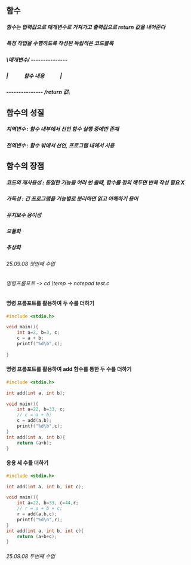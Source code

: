 ## 함수
##### 함수는 입력값으로 매개변수로 가져가고 출력값으로 return 값을 내어준다
##### 특정 작업을 수행하도록 작성된 독립적은 코드블록
##### \매개변수/ ---------------
##### |　　　함수 내용　　　| 
##### --------------- /return 값\

## 함수의 성질
##### 지역변수 : 함수 내부에서 선언 함수 실행 중에만 존재
##### 전역변수 : 함수 밖에서 선언, 프로그램 내에서 사용

## 함수의 장점
##### 코드의 재사용성 : 동일한 기능을 여러 번 쓸때, 함수를 정의 해두면 반복 작성 필요 X
##### 가독성 : 긴 프로그램을 기능별로 분리하면 읽고 이해하기 용이
##### 유지보수 용이성
##### 모듈화
##### 추상화

###### 25.09.08 첫번째 수업
###### 명령프롬포트 -> cd \temp -> notepad test.c
#### 명령 프롬포트를 활용하여 두 수를 더하기
```c
#include <stdio.h>

void main(){
	int a=2, b=3, c;
	c = a + b;
	printf("%d\b",c);
	
}
```
#### 명령 프롬포트를 활용하여 add 함수를 통한 두 수를 더하기
```c
#include <stdio.h>

int add(int a, int b);

void main(){
	int a=22, b=33, c;
	// c = a + b;
	c = add(a,b);
	printf("%d\b",c);
}
int add(int a, int b){
	return (a+b);
}
```
#### 응용 세 수를 더하기
```c
#include <stdio.h>

int add(int a, int b, int c);

void main(){
	int a=22, b=33, c=44,r;
	// r = a + b + c;
	r = add(a,b,c);
	printf("%d\n",r);
}
int add(int a, int b, int c){
	return (a+b+c);
}
```
###### 25.09.08 두번쨰 수업
```

